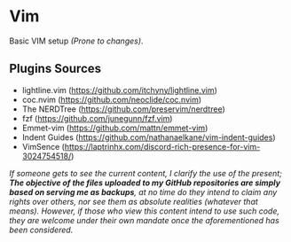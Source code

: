 # Vim
Basic VIM setup _(Prone to changes)_.
## Plugins Sources

- lightline.vim (https://github.com/itchyny/lightline.vim)
- coc.nvim (https://github.com/neoclide/coc.nvim)
- The NERDTree (https://github.com/preservim/nerdtree)
- fzf (https://github.com/junegunn/fzf.vim)
- Emmet-vim (https://github.com/mattn/emmet-vim)
- Indent Guides (https://github.com/nathanaelkane/vim-indent-guides)
- VimSence (https://laptrinhx.com/discord-rich-presence-for-vim-3024754518/)

_If someone gets to see the current content, I clarify the use of the present; **The objective of the files uploaded to my GitHub repositories are simply based on serving me as backups**, at no time do they intend to claim any rights over others, nor see them as absolute realities (whatever that means). However, if those who view this content intend to use such code, they are welcome under their own mandate once the aforementioned has been considered._
